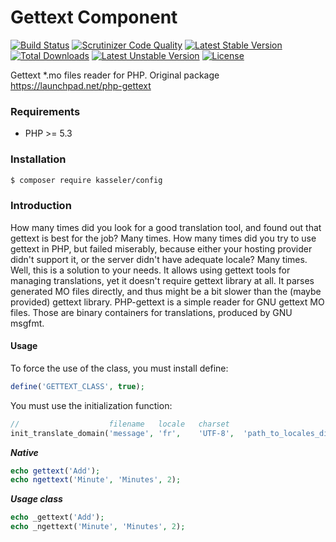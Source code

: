 Gettext Component
=======
[![Build Status](https://scrutinizer-ci.com/g/RobinCK/gettext/badges/build.png?b=master)](https://scrutinizer-ci.com/g/RobinCK/gettext/build-status/master)
[![Scrutinizer Code Quality](https://scrutinizer-ci.com/g/RobinCK/gettext/badges/quality-score.png?b=master)](https://scrutinizer-ci.com/g/RobinCK/gettext/?branch=master)
[![Latest Stable Version](https://poser.pugx.org/kasseler/gettext/v/stable.svg)](https://packagist.org/packages/kasseler/gettext) 
[![Total Downloads](https://poser.pugx.org/kasseler/gettext/downloads.svg)](https://packagist.org/packages/kasseler/gettext) 
[![Latest Unstable Version](https://poser.pugx.org/kasseler/gettext/v/unstable.svg)](https://packagist.org/packages/kasseler/gettext) 
[![License](https://poser.pugx.org/kasseler/gettext/license.svg)](https://packagist.org/packages/kasseler/gettext)

Gettext *.mo files reader for PHP. Original package https://launchpad.net/php-gettext
### Requirements
 - PHP >= 5.3

### Installation
```sh
$ composer require kasseler/config
```

### Introduction

How many times did you look for a good translation tool, and found out that gettext is best for the job? Many times.
How many times did you try to use gettext in PHP, but failed miserably, because either your hosting provider didn't support it, or the server didn't have adequate locale? Many times.
Well, this is a solution to your needs. It allows using gettext tools for managing translations, yet it doesn't require gettext library at all. It parses generated MO files directly, and thus might be a bit slower than the (maybe provided) gettext library.
PHP-gettext is a simple reader for GNU gettext MO files. Those are binary containers for translations, produced by GNU msgfmt.

#### Usage

To force the use of the class, you must install define:
```php
define('GETTEXT_CLASS', true);
```

You must use the initialization function:
```php
//                    filename   locale   charset
init_translate_domain('message', 'fr',    'UTF-8',  'path_to_locales_dir');
```

***Native*** 

```php
echo gettext('Add');
echo ngettext('Minute', 'Minutes', 2);
```

***Usage class***

```php
echo _gettext('Add');
echo _ngettext('Minute', 'Minutes', 2);
```

